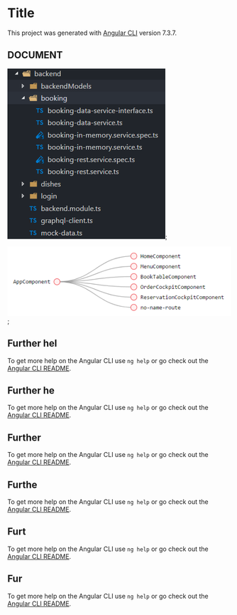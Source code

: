 # Title

This project was generated with [Angular CLI](https://github.com/angular/angular-cli) version 7.3.7.

## DOCUMENT

![alt text backend](images/back-end.PNG "Backend PNG");

![alt text routes](images/routes.png "Routes png");



## Further hel
To get more help on the Angular CLI use `ng help` or go check out the [Angular CLI README](https://github.com/angular/angular-cli/blob/master/README.md).

## Further he
To get more help on the Angular CLI use `ng help` or go check out the [Angular CLI README](https://github.com/angular/angular-cli/blob/master/README.md).

## Further
To get more help on the Angular CLI use `ng help` or go check out the [Angular CLI README](https://github.com/angular/angular-cli/blob/master/README.md).

## Furthe
To get more help on the Angular CLI use `ng help` or go check out the [Angular CLI README](https://github.com/angular/angular-cli/blob/master/README.md).

## Furt
To get more help on the Angular CLI use `ng help` or go check out the [Angular CLI README](https://github.com/angular/angular-cli/blob/master/README.md).

## Fur
<a name="anchor"></a>
To get more help on the Angular CLI use `ng help` or go check out the [Angular CLI README](https://github.com/angular/angular-cli/blob/master/README.md).
